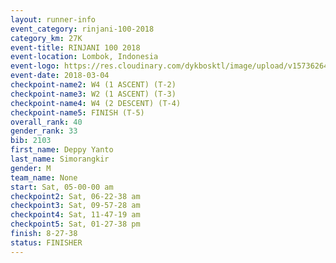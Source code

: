 ```yaml
---
layout: runner-info 
event_category: rinjani-100-2018 
category_km: 27K 
event-title: RINJANI 100 2018 
event-location: Lombok, Indonesia 
event-logo: https://res.cloudinary.com/dykbosktl/image/upload/v1573626435/Logo/Rinjani_eoufbh.png 
event-date: 2018-03-04 
checkpoint-name2: W4 (1 ASCENT) (T-2) 
checkpoint-name3: W2 (1 ASCENT) (T-3) 
checkpoint-name4: W4 (2 DESCENT) (T-4) 
checkpoint-name5: FINISH (T-5) 
overall_rank: 40
gender_rank: 33
bib: 2103
first_name: Deppy Yanto
last_name: Simorangkir
gender: M
team_name: None
start: Sat, 05-00-00 am
checkpoint2: Sat, 06-22-38 am
checkpoint3: Sat, 09-57-28 am
checkpoint4: Sat, 11-47-19 am
checkpoint5: Sat, 01-27-38 pm
finish: 8-27-38
status: FINISHER
---
```

